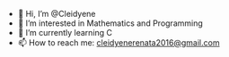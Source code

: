 - 👋 Hi, I’m @Cleidyene
- 👀 I’m interested in Mathematics and Programming
- 🌱 I’m currently learning C
- 📫 How to reach me: cleidyenerenata2016@gmail.com

<!---
Cleidyene/Cleidyene is a ✨ special ✨ repository because its `README.md` (this file) appears on your GitHub profile.
You can click the Preview link to take a look at your changes.
--->
